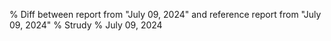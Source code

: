 % Diff between report from "July 09, 2024" and reference report from "July 09, 2024"
% Strudy
% July 09, 2024


